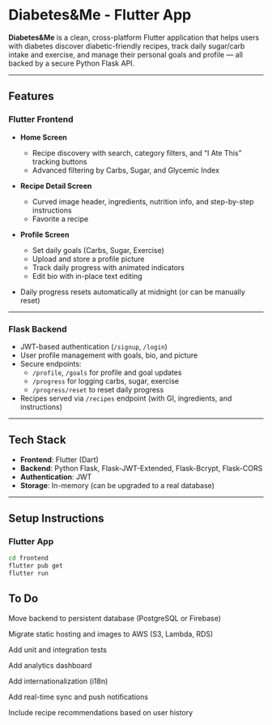# Diabetes&Me - Flutter App

**Diabetes&Me** is a clean, cross-platform Flutter application that helps users with diabetes discover diabetic-friendly recipes, track daily sugar/carb intake and exercise, and manage their personal goals and profile — all backed by a secure Python Flask API.

---

## Features

### Flutter Frontend

- **Home Screen**
  - Recipe discovery with search, category filters, and “I Ate This” tracking buttons
  - Advanced filtering by Carbs, Sugar, and Glycemic Index

- **Recipe Detail Screen**
  - Curved image header, ingredients, nutrition info, and step-by-step instructions
  - Favorite a recipe

- **Profile Screen**
  - Set daily goals (Carbs, Sugar, Exercise)
  - Upload and store a profile picture
  - Track daily progress with animated indicators
  - Edit bio with in-place text editing

- Daily progress resets automatically at midnight (or can be manually reset)

---

### Flask Backend

- JWT-based authentication (`/signup`, `/login`)
- User profile management with goals, bio, and picture
- Secure endpoints:
  - `/profile`, `/goals` for profile and goal updates
  - `/progress` for logging carbs, sugar, exercise
  - `/progress/reset` to reset daily progress
- Recipes served via `/recipes` endpoint (with GI, ingredients, and instructions)

---

## Tech Stack

- **Frontend**: Flutter (Dart)
- **Backend**: Python Flask, Flask-JWT-Extended, Flask-Bcrypt, Flask-CORS
- **Authentication**: JWT
- **Storage**: In-memory (can be upgraded to a real database)

---

## Setup Instructions

### Flutter App

```bash
cd frontend
flutter pub get
flutter run
```

## To Do
Move backend to persistent database (PostgreSQL or Firebase)

Migrate static hosting and images to AWS (S3, Lambda, RDS)

Add unit and integration tests

Add analytics dashboard

Add internationalization (i18n)

Add real-time sync and push notifications

Include recipe recommendations based on user history


